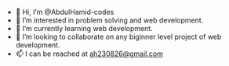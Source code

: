 - 👋 Hi, I’m @AbdulHamid-codes
- 👀 I’m interested in problem solving and web development. 
- 🌱 I’m currently learning web development. 
- 💞️ I’m looking to collaborate on any biginner level project of web development.
- 📫 I can be reached at ah230826@gmail.com

<!---
AbdulHamid-codes/AbdulHamid-codes is a ✨ special ✨ repository because its `README.md` (this file) appears on your GitHub profile.
You can click the Preview link to take a look at your changes.
--->
